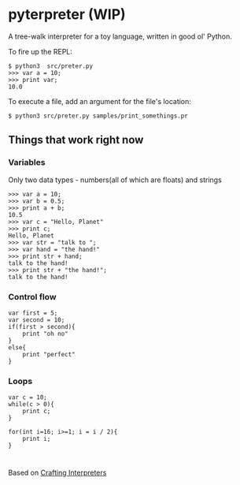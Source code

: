 
# pyterpreter (WIP)
A tree-walk interpreter for a toy language, written in good ol' Python.

To fire up the REPL:

    $ python3  src/preter.py
    >>> var a = 10;
    >>> print var;
    10.0
To execute a file, add an argument for the file's location:

    $ python3 src/preter.py samples/print_somethings.pr

## Things that work right now
### Variables
Only two data types - numbers(all of which are floats) and strings

    >>> var a = 10;
    >>> var b = 0.5;
    >>> print a + b;
    10.5
    >>> var c = "Hello, Planet"
    >>> print c;
    Hello, Planet
    >>> var str = "talk to ";
    >>> var hand = "the hand!"
    >>> print str + hand;
    talk to the hand!
    >>> print str + "the hand!";
    talk to the hand!
### Control flow

    var first = 5;
    var second = 10;
    if(first > second){
	    print "oh no"
    }
    else{
	    print "perfect"
    }

### Loops

    var c = 10;
    while(c > 0){
	    print c;
    }
    
    for(int i=16; i>=1; i = i / 2){
	    print i;
    }
#
Based on [Crafting Interpreters](https://craftinginterpreters.com "Crafting Interpreters")
